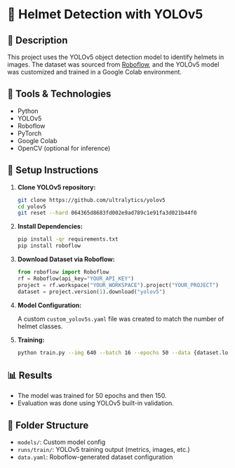 # 🧠 Helmet Detection with YOLOv5

## 📌 Description

This project uses the YOLOv5 object detection model to identify helmets in images. The dataset was sourced from [Roboflow](https://roboflow.com), and the YOLOv5 model was customized and trained in a Google Colab environment.

## 🧰 Tools & Technologies

- Python
- YOLOv5
- Roboflow
- PyTorch
- Google Colab
- OpenCV (optional for inference)

## 🚀 Setup Instructions

1. **Clone YOLOv5 repository:**

   ```bash
   git clone https://github.com/ultralytics/yolov5
   cd yolov5
   git reset --hard 064365d8683fd002e9ad789c1e91fa3d021b44f0
   ```

2. **Install Dependencies:**

   ```bash
   pip install -qr requirements.txt
   pip install roboflow
   ```

3. **Download Dataset via Roboflow:**

   ```python
   from roboflow import Roboflow
   rf = Roboflow(api_key="YOUR_API_KEY")
   project = rf.workspace("YOUR_WORKSPACE").project("YOUR_PROJECT")
   dataset = project.version(1).download("yolov5")
   ```

4. **Model Configuration:**

   A custom `custom_yolov5s.yaml` file was created to match the number of helmet classes.

5. **Training:**

   ```bash
   python train.py --img 640 --batch 16 --epochs 50 --data {dataset.location}/data.yaml --cfg ./models/custom_yolov5s.yaml --weights yolov5s.pt --name helmet-detect
   ```

## 📊 Results

- The model was trained for 50 epochs and then 150.
- Evaluation was done using YOLOv5 built-in validation.

## 📁 Folder Structure

- `models/`: Custom model config
- `runs/train/`: YOLOv5 training output (metrics, images, etc.)
- `data.yaml`: Roboflow-generated dataset configuration


